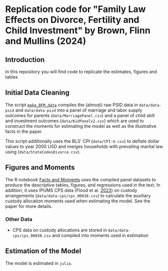 # Replication code for "Family Law Effects on Divorce, Fertility and Child Investment" by Brown, Flinn and Mullins (2024)

## Introduction

In this repository you will find code to replicate the estimates, figures and tables

## Initial Data Cleaning

The script [`make_BFM_data`](R/make_BFM_data.R) compiles the (almost) raw PSID data in `data/data-psid` and `data/data-psid` into a panel of marriage and labor supply outcomes for parents (`data/MarriagePanel.csv`) and a panel of child skill and investment outcomes (`data/KidPanelv2.csv`) which are used to construct the moments for estimating the model as well as the illustrative facts in the paper.

This script additionally uses the BLS' CPI (`data/CPI-U.csv`) to deflate dollar values to year 2000 USD and merges households with prevailing marital law using (`data/StateCodesDivorce.csv`).

## Figures and Moments

The R notebook [Facts and Moments](`R/FactsMoments.Rmd`) uses the compiled panel datasets to produce the descriptive tables, figures, and regressions used in the text. In addition, it uses IPUMS CPS data (Flood et al. [2023](https://doi.org/10.18128/D030.V11.0)) on custody arrangements (`data/data-cps/cps_00038.csv`) to calculate the auxiliary custody allocation moments used when estimating the model. See the paper for more details.

### Other Data

- CPS data on custody allocations are stored in `data/data-cps/cps_00038.csv` and compiled into moments used in estimation 

## Estimation of the Model

The model is estimated in `julia`.

##
